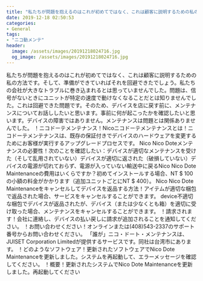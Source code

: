 ```yaml
---
title: "私たちが問題を抱えるのはこれが初めてではなく、これは顧客に説明するための私の方法です。"
date: 2019-12-18 02:50:53
categories:
- General
tags:
- "ニコ動メンテ"
header:
  image: /assets/images/20191218024716.jpg
  og_image: /assets/images/20191218024716.jpg
---
```


私たちが問題を抱えるのはこれが初めてではなく、これは顧客に説明するための私の方法です。そして、準備ができていればそれを回避できたでしょう。私たちの会社が大きなトラブルに巻き込まれるとは思っていませんでした。問題は、信号がないときにユニットが特定の速度で動けなくなることだとは知りませんでした。これは回避できた問題です。そのため、デバイスを店に戻す前に、メンテナンスについてお話ししたいと思います。事前に何が起こったかを確認したいと思います。デバイスの障害ではありません。メンテナンスは問題とは関係ありませんでした。 ！ニコドーテメンテナンス！Nicoニコドーテメンテナンスとは！ニコドーテメンテナンスは、既存の保証付きでデバイスのハードウェアを変更するためにお客様が実行するアップグレードプロセスです。 Nico Nico Doteメンテナンスの必要性！次のことを確認したい：デバイスが適切なメンテナンスを受けた（そして乱用されていない）デバイスが適切に返された（破損していない）デバイスの電源が切れておらず、電源が入っていない輸送中に戻るNico Nico Dote Maintenanceの費用はいくらですか？初めてインストールする場合、NT $ 100の小額の料金がかかります（追加ユニットごとにNT $ 400）。 Nico Nico Dote Maintenanceをキャンセルしてデバイスを返品する方法！アイテムが適切な梱包で返品された場合、サービスをキャンセルすることができます。 device不適切な梱包でデバイスが返品されたが、デバイス（または少なくとも箱）を適切に受け取った場合、メンテナンスをキャンセルすることができます。 ！請求されます！会社に連絡し、デバイスの払い戻しに請求が追加されることを通知してください。 ！お問い合わせください！オンラインまたは(408)543-2337のサポート番号からお問い合わせください。 「誰が」ニコ・ドート・メンテナンスは、JUISET Corporation Limitedが提供するサービスです。同社は台湾市にあります。 ！どのようなソフトウェア！更新されたソフトウェアでNico Dote Maintenanceを更新しました。システムを再起動して、エラーメッセージを確認してください。 ！概要！更新されたシステムでNico Dote Maintenanceを更新しました。再起動してください
